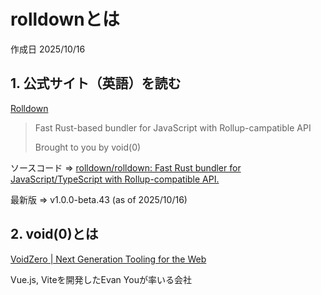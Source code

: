 # rolldownとは

作成日 2025/10/16

## 1. 公式サイト（英語）を読む

[Rolldown](https://rolldown.rs/)

> Fast Rust-based bundler for JavaScript with Rollup-campatible API
>
> Brought to you by void(0)

ソースコード => [rolldown/rolldown: Fast Rust bundler for JavaScript/TypeScript with Rollup-compatible API.](https://github.com/rolldown/rolldown)

最新版 => v1.0.0-beta.43 (as of 2025/10/16)

## 2. void(0)とは

[VoidZero | Next Generation Tooling for the Web](https://voidzero.dev/)

Vue.js, Viteを開発したEvan Youが率いる会社
